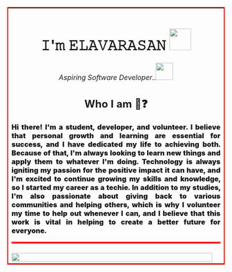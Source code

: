 <div align="center">

<table style="border: 2px solid red; border-collapse: collapse;">
<tr>
<td>
<div align="center">

<h1>𝙸'𝚖 𝙴𝙻𝙰𝚅𝙰𝚁𝙰𝚂𝙰𝙽 <img src="https://media.giphy.com/media/12oufCB0MyZ1Go/giphy.gif" width="50"></h1>

<p align="center"><em>Aspiring Software Developer..<img src="https://media.giphy.com/media/WUlplcMpOCEmTGBtBW/giphy.gif" width="40"></em></p>

<h2> Who I am 🤔❓</h2>

<p style="text-align: justify; font-weight: 900;">
Hi there! I'm a student, developer, and volunteer. I believe that personal growth and learning are essential for success, and I have dedicated my life to achieving both. Because of that, I'm always looking to learn new things and apply them to whatever I'm doing. Technology is always igniting my passion for the positive impact it can have, and I'm excited to continue growing my skills and knowledge, so I started my career as a techie. In addition to my studies, I'm also passionate about giving back to various communities and helping others, which is why I volunteer my time to help out whenever I can, and I believe that this work is vital in helping to create a better future for everyone.  
</p>

<table style="border: 2px solid red; border-collapse: collapse;">

</div>
</td>
</tr>
</table>
<tr>
<td><a href="https://elavarasan.me">
<img src="./github-metrics.svg" width="98%">
</a></td>
</tr>
</table>

</div>
